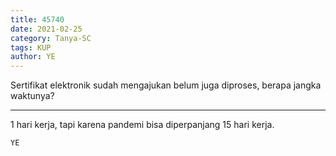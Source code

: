 ```yaml
---
title: 45740
date: 2021-02-25
category: Tanya-SC
tags: KUP
author: YE
---
```


Sertifikat elektronik sudah mengajukan belum juga diproses, berapa jangka waktunya?

---

1 hari kerja, tapi karena pandemi bisa diperpanjang 15 hari kerja.

`YE`
